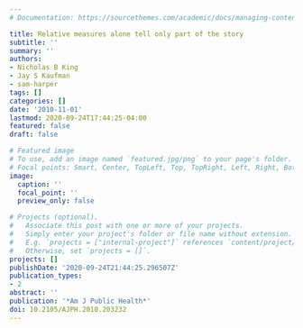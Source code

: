 ```yaml
---
# Documentation: https://sourcethemes.com/academic/docs/managing-content/

title: Relative measures alone tell only part of the story
subtitle: ''
summary: ''
authors:
- Nicholas B King
- Jay S Kaufman
- sam-harper
tags: []
categories: []
date: '2010-11-01'
lastmod: 2020-09-24T17:44:25-04:00
featured: false
draft: false

# Featured image
# To use, add an image named `featured.jpg/png` to your page's folder.
# Focal points: Smart, Center, TopLeft, Top, TopRight, Left, Right, BottomLeft, Bottom, BottomRight.
image:
  caption: ''
  focal_point: ''
  preview_only: false

# Projects (optional).
#   Associate this post with one or more of your projects.
#   Simply enter your project's folder or file name without extension.
#   E.g. `projects = ["internal-project"]` references `content/project/deep-learning/index.md`.
#   Otherwise, set `projects = []`.
projects: []
publishDate: '2020-09-24T21:44:25.296507Z'
publication_types:
- 2
abstract: ''
publication: '*Am J Public Health*'
doi: 10.2105/AJPH.2010.203232
---
```

